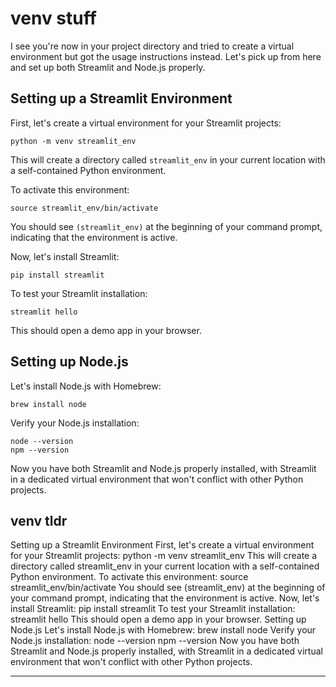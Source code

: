 # venv stuff

I see you're now in your project directory and tried to create a virtual environment but got the usage instructions instead. Let's pick up from here and set up both Streamlit and Node.js properly.

## Setting up a Streamlit Environment

First, let's create a virtual environment for your Streamlit projects:

```
python -m venv streamlit_env
```

This will create a directory called `streamlit_env` in your current location with a self-contained Python environment.

To activate this environment:

```
source streamlit_env/bin/activate
```

You should see `(streamlit_env)` at the beginning of your command prompt, indicating that the environment is active.

Now, let's install Streamlit:

```
pip install streamlit
```

To test your Streamlit installation:

```
streamlit hello
```

This should open a demo app in your browser.

## Setting up Node.js

Let's install Node.js with Homebrew:

```
brew install node
```

Verify your Node.js installation:

```
node --version
npm --version
```

Now you have both Streamlit and Node.js properly installed, with Streamlit in a dedicated virtual environment that won't conflict with other Python projects.

## venv tldr
Setting up a Streamlit Environment
First, let's create a virtual environment for your Streamlit projects:
python -m venv streamlit_env
This will create a directory called streamlit_env in your current location with a self-contained Python environment.
To activate this environment:
source streamlit_env/bin/activate
You should see (streamlit_env) at the beginning of your command prompt, indicating that the environment is active.
Now, let's install Streamlit:
pip install streamlit
To test your Streamlit installation:
streamlit hello
This should open a demo app in your browser.
Setting up Node.js
Let's install Node.js with Homebrew:
brew install node
Verify your Node.js installation:
node --version
npm --version
Now you have both Streamlit and Node.js properly installed, with Streamlit in a dedicated virtual environment that won't conflict with other Python projects.

----


